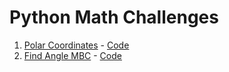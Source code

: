 # Python Math Challenges

1. [Polar Coordinates](https://www.hackerrank.com/challenges/polar-coordinates) - [Code](polar_coordinates.py)
2. [Find Angle MBC](https://www.hackerrank.com/challenges/find-angle) - [Code](find_angle_mbc.py)
